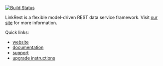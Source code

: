 [![Build Status](https://travis-ci.org/nhl/link-rest.svg?branch=master)](https://travis-ci.org/nhl/link-rest)

LinkRest is a flexible model-driven REST data service framework. Visit [our site](http://nhl.github.io/link-rest/) for more information.

Quick links:

* [website](http://nhl.github.io/link-rest/)
* [documentation](http://nhl.github.io/link-rest/docs/)
* [support](https://groups.google.com/forum/?#!forum/linkrest-user)
* [upgrade instructions](https://github.com/nhl/link-rest/blob/master/UPGRADE-NOTES.md)
